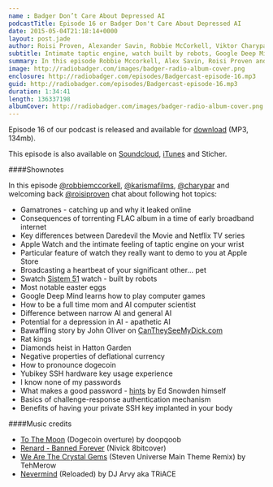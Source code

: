 ```yaml
---
name : Badger Don’t Care About Depressed AI
podcastTitle: Episode 16 or Badger Don't Care About Depressed AI
date: 2015-05-04T21:18:14+0000
layout: post.jade
author: Roisi Proven, Alexander Savin, Robbie McCorkell, Viktor Charypar
subtitle: Intimate taptic engine, watch built by robots, Google Deep Mind, narrow AI and general AI, diamonds heist in Hatton Garden, Yubikey usage experience, rat kings, can they see my dick dot com
summary: In this episode Robbie Mccorkell, Alex Savin, Roisi Proven and Viktor Charypar talk about intimate feeling of a taptic engine, watches built by robots, AI learning how to play games (and winning humans), Yubikey usage experience, recent Hatton Garden heist, and finally bawaffling story by John Oliver on how governments can see you dick from afar
image: http://radiobadger.com/images/badger-radio-album-cover.png
enclosure: http://radiobadger.com/episodes/Badgercast-episode-16.mp3
guid: http://radiobadger.com/episodes/Badgercast-episode-16.mp3
duration: 1:34:41
length: 136337198
albumCover: http://radiobadger.com/images/badger-radio-album-cover.png
---
```


Episode 16 of our podcast is released and available for [download](http://radiobadger.com/episodes/Badgercast-episode-16.mp3) (MP3, 134mb).

This episode is also available on [Soundcloud](https://soundcloud.com/karismafilms/radio-badger-episode-16), [iTunes](https://itunes.apple.com/gb/podcast/radio-badger-tech-podcast/id918884643?mt=2) and Sticher.

####Shownotes

In this episode [@robbiemccorkell](https://twitter.com/robbiemccorkell), [@karismafilms](https://twitter.com/karismafilms), [@charypar](https://twitter.com/charypar) and welcoming back [@roisiproven](https://twitter.com/roisiproven) chat about following hot topics:

* Gamatrones - catching up and why it leaked online
* Consequences of torrenting FLAC album in a time of early broadband internet
* Key differences between Daredevil the Movie and Netflix TV series
* Apple Watch and the intimate feeling of taptic engine on your wrist
* Particular feature of watch they really want to demo to you at Apple Store
* Broadcasting a heartbeat of your significant other... pet
* Swatch [Sistem 51](http://www.swatch.com/en/collections/Sistem51) watch - built by robots
* Most notable easter eggs
* Google Deep Mind learns how to play computer games
* How to be a full time mom and AI computer scientist
* Difference between narrow AI and general AI
* Potential for a depression in AI - apathetic AI
* Bawaffling story by John Oliver on [CanTheySeeMyDick.com](http://cantheyseemydick.com/)
* Rat kings
* Diamonds heist in Hatton Garden
* Negative properties of deflational currency
* How to pronounce dogecoin
* Yubikey SSH hardware key usage experience
* I know none of my passwords
* What makes a good password - [hints](https://www.youtube.com/watch?v=yzGzB-yYKcc) by Ed Snowden himself
* Basics of challenge-response authentication mechanism
* Benefits of having your private SSH key implanted in your body

####Music credits

* [To The Moon](https://soundcloud.com/doopqoob/to-the-moon-dogecoin-overture) (Dogecoin overture) by doopqoob
* [Renard - Banned Forever](https://soundcloud.com/nivick/renard-banned-forever-nivick-8bit) (Nivick 8bitcover)
* [We Are The Crystal Gems](https://soundcloud.com/tehmerow/we-are-the-crystal-gems-steven-universe-main-theme-remix) (Steven Universe Main Theme Remix) by TehMerow
* [Nevermind](https://soundcloud.com/deejay-arvy/triace-nevermind-reloaded) (Reloaded) by DJ Arvy aka TRiACE

